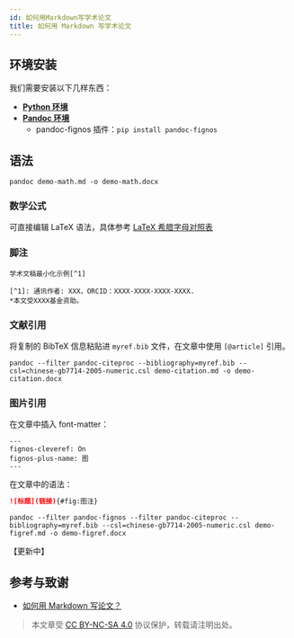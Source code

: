```yaml
---
id: 如何用Markdown写学术论文
title: 如何用 Markdown 写学术论文
---
```


## 环境安装

我们需要安装以下几样东西：

- [**Python 环境**](https://www.python.org/downloads/)
- [**Pandoc 环境**](https://github.com/jgm/pandoc/releases/)
  - pandoc-fignos 插件：`pip install pandoc-fignos`

## 语法

```shell
pandoc demo-math.md -o demo-math.docx
```

### 数学公式

可直接编辑 LaTeX 语法，具体参考 [LaTeX 希腊字母对照表](https://wiki-power.com/LaTeX%E5%B8%8C%E8%85%8A%E5%AD%97%E6%AF%8D%E5%AF%B9%E7%85%A7%E8%A1%A8)

### 脚注

```
学术文稿最小化示例[^1]

[^1]: 通讯作者: XXX，ORCID：XXXX-XXXX-XXXX-XXXX.
*本文受XXXX基金资助。
```

### 文献引用

将复制的 BibTeX 信息粘贴进 `myref.bib` 文件，在文章中使用 `[@article]` 引用。

```shell
pandoc --filter pandoc-citeproc --bibliography=myref.bib --csl=chinese-gb7714-2005-numeric.csl demo-citation.md -o demo-citation.docx
```

### 图片引用

在文章中插入 font-matter：

```
---
fignos-cleveref: On
fignos-plus-name: 图
---
```

在文章中的语法：

```markdown
![标题](链接){#fig:图注}
```

```shell
pandoc --filter pandoc-fignos --filter pandoc-citeproc --bibliography=myref.bib --csl=chinese-gb7714-2005-numeric.csl demo-figref.md -o demo-figref.docx
```

【更新中】

## 参考与致谢

- [如何用 Markdown 写论文？](https://www.jianshu.com/p/b0ac7ae98100)

> 本文章受 [CC BY-NC-SA 4.0](https://creativecommons.org/licenses/by/4.0/deed.zh) 协议保护，转载请注明出处。

